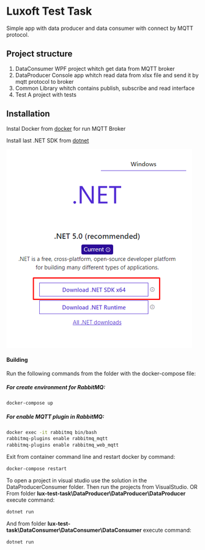 # Luxoft Test Task

Simple app with data producer and data consumer with connect by MQTT protocol.

## Project structure

1. DataConsumer
WPF project whitch get data from MQTT broker
2. DataProducer
Console app whitch read data from xlsx file and send it by mqtt protocol to broker
3. Common
Library whitch contains publish, subscribe and read interface
4. Test
A project with tests

## Installation

Instal Docker from [docker] for run MQTT Broker

Install last .NET SDK from [dotnet] 

![alt text](dotnetSDK.png ".NET SDK")

#### Building

Run the following commands from the folder with the docker-compose file:
##### For create environment for RabbitMQ:
```sh
docker-compose up
```
##### For enable MQTT plugin in RabbitMQ:
```sh
docker exec -it rabbitmq bin/bash
rabbitmq-plugins enable rabbitmq_mqtt
rabbitmq-plugins enable rabbitmq_web_mqtt
```
Exit from container command line and restart docker by command:
```sh
docker-compose restart
```
To open a project in visual studio use the solution in the DataProducerConsumer folder. Then run the projects from VisualStudio.
OR
From folder **lux-test-task\DataProducer\DataProducer\DataProducer** execute command:
```sh
dotnet run
```
And from folder **lux-test-task\DataConsumer\DataConsumer\DataConsumer** execute command:
```sh
dotnet run
```

   [dotnet]: <https://dotnet.microsoft.com/download>
   [docker]: <https://www.docker.com/products/docker-desktop>
